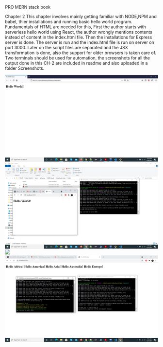PRO MERN stack book

Chapter 2 
This chapter involves mainly getting familiar with NODE,NPM and babel, thier installations and running basic hello world program. Fundamentals of HTML are needed for this, First the author starts with serverless hello world using React, the author wrongly mentions contents instead of content in the index.html file. Then the installations for Express server is done. The server is run and the index.html file is run on server on port 3000. Later on the script files are separated and the JSX transformation is done, also the support for older browsers is taken care of.
Two terminals should be used for automation, the screenshots for all the output done in this CH-2 are included in readme and also uploaded in a folder Screenshots.

![](/Screenshots/Serverless_hello_world.jpg)
![](/Screenshots/hello_world_on_server.jpg)
![](/Screenshots/hello_continents_babel)
![](/Screenshots/ch2_4(automation).jpg)

